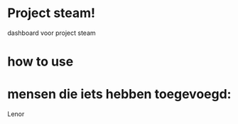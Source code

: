 # Project steam!
dashboard voor project steam

# how to use

# mensen die iets hebben toegevoegd:
Lenor

